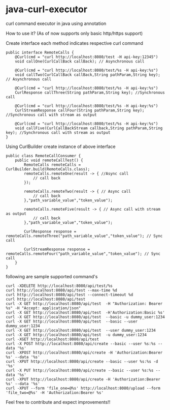 # java-curl-executor
curl command executor in java using annotation


How to use it? (As of now supports only basic http/https support)

Create interface each method indicates respective curl command

    public interface RemoteCalls {
        @Curl(cmd = "curl http://localhost:8080/test -H api-key:12345")
        void callOne(CurlCallBack callBack); // Asynchronous call

        @Curl(cmd = "curl http://localhost:8080/test/%s -H api-key:%s")
        void callTwo(CurlCallBack callBack,String pathParam,String key); // Asynchronous call

        @Curl(cmd = "curl http://localhost:8080/test/%s -H api-key:%s")
        CurlResponse callThree(String pathParam,String key); //Synchronous call

        @Curl(cmd = "curl http://localhost:8080/test/%s -H api-key:%s")
        CurlStreamResponse callFour(String pathParam,String key); //Synchronous call with stream as output

        @Curl(cmd = "curl http://localhost:8080/test/%s -H api-key:%s")
        void callFive(CurlCallBackStream callback,String pathParam,String key); //Synchronous call with stream as output
    }

Using CurlBuilder create instance of above interface

    public class RemoteCallConsumer {
        public void remoteCallTest() {
            RemoteCalls remoteCalls = CurlBuilder.build(RemoteCalls.class);
            remoteCalls.remoteOne(result -> { //Async call
                // call back     
            });

            remoteCalls.remoteTwo(result -> { // Async call
                // call back
            },"path_variable_value","token_value");

            remoteCalls.remoteFive(result -> { // Async call with stream as output
                // call back
            },"path_variable_value","token_value");
            
            CurlResponse response = remoteCalls.remoteThree("path_variable_value","token_value"); // Sync call

            CurlStreamResponse response = remoteCalls.remoteFour("path_variable_value","token_value"); // Sync call
        }
    }

following are sample supported command's

````
curl -XDELETE http://localhost:8080/api/test/%s
curl http://localhost:8080/api/test --max-time %d
curl http://localhost:8080/api/test --connect-timeout %d
curl http://localhost:8080/api/test
curl -X GET http://localhost:8080/api/test  -H "Authorization: Bearer %s" -H "Accept: application/json"
curl -X GET http://localhost:8080/api/test  -H'Authorization:Basic %s'
curl -X GET http://localhost:8080/api/test  --basic -u dummy_user:1234
curl -X GET http://localhost:8080/api/test  --basic --user dummy_user:1234
curl -X GET http://localhost:8080/api/test  --user dummy_user:1234
curl -X GET http://localhost:8080/api/test  -u dummy_user:1234
curl -XGET http://localhost:8080/api/test
curl -X POST http://localhost:8080/api/create --basic --user %s:%s --data '%s'
curl -XPOST http://localhost:8080/api/create -H 'Authorization:Bearer %s' --data '%s'
curl -XPUT http://localhost:8080/api/create --basic --user %s:%s -d '%s'
curl -X PUT http://localhost:8080/api/create --basic --user %s:%s --data '%s'
curl -XPUT http://localhost:8080/api/create -H 'Authorization:Bearer %s' --data '%s'
curl -XPUT --form 'file_one=@%s' http://localhost:8080/upload --form 'file_two=@%s' -H 'Authorization:Bearer %s'
````

Feel free to contribute and expect improvements!!